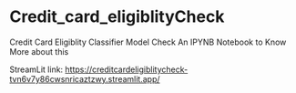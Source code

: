 # Credit_card_eligiblityCheck
Credit Card Eligiblity Classifier Model
Check An IPYNB Notebook to Know More about this

StreamLit link: https://creditcardeligiblitycheck-tvn6v7y86cwsnricaztzwy.streamlit.app/
